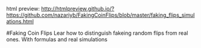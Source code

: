html preview: 
http://htmlpreview.github.io/?https://github.com/nazariyb/FakingCoinFlips/blob/master/faking_flips_simulations.html

#Faking Coin Flips 
Lear how to distinguish fakeing random flips from real ones. 
With formulas and real simulations